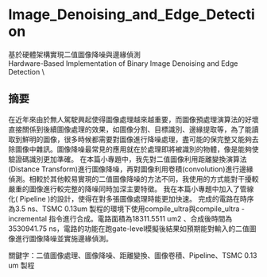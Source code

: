 # Image_Denoising_and_Edge_Detection
基於硬體架構實現二值圖像降噪與邊緣偵測 \
Hardware-Based Implementation of Binary Image Denoising and Edge Detection \
## 摘要 
在近年來由於無人駕駛興起使得圖像處理越來越重要，而圖像預處理演算法的好壞直接關係到後續圖像處理的效果，如圖像分割、目標識別、邊緣提取等，為了能讀取到鮮明的圖像，很多時候都需要對圖像進行降噪處理，盡可能的保完整又能夠去除圖像中雜訊。圖像降噪最常見的應用就在於處理即將被識別的物體，像是能夠使驗證碼識別更加準確。
在本篇小專題中，我先對二值圖像利用距離變換演算法(Distance Transform)進行圖像降噪，再對圖像利用卷積(convolution)進行邊緣偵測。相較於其他較易實現的二值圖像降噪的方法不同，我使用的方式能對干擾較嚴重的圖像進行較完整的降噪同時加深主要特徵。
我在本篇小專題中加入了管線化( Pipeline )的設計，使得在對多張圖像處理時能更加快速。
完成的電路在時序為3.5 ns、TSMC 0.13um 製程的環境下使用compile_ultra與compile_ultra -incremental 指令進行合成。電路面積為18311.5511 um2 、合成後時間為3530941.75 ns，電路的功能在跑gate-level模擬後結果如預期能對輸入的二值圖像進行圖像降噪並實施邊緣偵測。

關鍵字：二值圖像處理、圖像降噪、距離變換、圖像卷積、Pipeline、TSMC 0.13 um 製程

